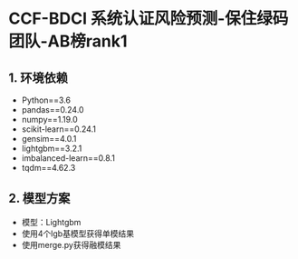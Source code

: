 # CCF-BDCI 系统认证风险预测-保住绿码团队-AB榜rank1

## **1. 环境依赖**

- Python==3.6
- pandas==0.24.0
- numpy==1.19.0
- scikit-learn==0.24.1
- gensim==4.0.1
- lightgbm==3.2.1
- imbalanced-learn==0.8.1
- tqdm==4.62.3

## **2. 模型方案**
- 模型：Lightgbm
- 使用4个lgb基模型获得单模结果
- 使用merge.py获得融模结果 
